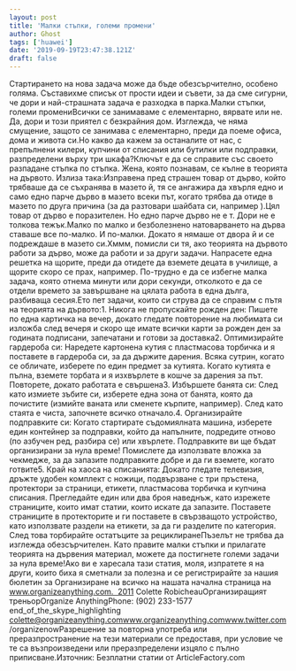 ```yaml
---
layout: post
title: 'Малки стъпки, големи промени'
author: Ghost
tags: ['huawei']
date: '2019-09-19T23:47:38.121Z'
draft: false
---
```


Стартирането на нова задача може да бъде обезсърчително, особено голяма. Съставихме списък от прости идеи и съвети, за да сме сигурни, че дори и най-страшната задача е разходка в парка.Малки стъпки, големи промениВсички се занимаваме с елементарно, вярвате или не. Да, дори и този приятел с безкрайния дом. Изглежда, че няма смущение, защото се занимава с елементарно, преди да поеме офиса, дома и живота си.Но какво да кажем за останалите от нас, с препълнени килери, купчини от списания или бутилки или подправки, разпределени върху три шкафа?Ключът е да се справите със своето разпадане стъпка по стъпка. Жена, която познавам, се кълне в теорията на дървото. Излиза така:Изправена пред страшен товар от дърво, който трябваше да се съхранява в мазето й, тя се ангажира да хвърля едно и само едно парче дърво в мазето всеки път, когато трябва да отиде в мазето по друга причина (за да разтовари шайбата си, например ).Цял товар от дърво е поразителен. Но едно парче дърво не е т. Дори не е толкова тежък.Малко по малко и безболезнено натоварването на дърва ставаше все по-малко. И по-малки. Докато я нямаше от двора й и се подреждаше в мазето си.Хммм, помисли си тя, ако теорията на дървото работи за дърво, може да работи и за други задачи. Напрасете една решетка на щорите, преди да отидете да вземете децата в училище, а щорите скоро се прах, например. По-трудно е да се избегне малка задача, която отнема минути или дори секунди, отколкото е да се отдели времето за завършване на цялата работа в една дълга, разбиваща сесия.Ето пет задачи, които си струва да се справим с пътя на теорията на дървото:1. Никога не пропускайте рожден ден: Пишете по една картичка на вечер, докато гледате повторение на любимата си изложба след вечеря и скоро ще имате всички карти за рожден ден за годината подписани, запечатани и готови за доставка2. Оптимизирайте гардероба си: Наредете картонена кутия с пластмасова торбичка и я поставете в гардероба си, за да държите дарения. Всяка сутрин, когато се обличате, изберете по един предмет за кутията. Когато кутията е пълна, вземете торбата и я изхвърлете в кошче за дарения за път. Повторете, докато работата е свършена3. Избършете банята си: След като измиете зъбите си, изберете една зона от банята, която да почистите (измийте ваната или сменете кърпите, например). След като стаята е чиста, започнете всичко отначало.4. Организирайте подправките си: Когато стартирате съдомиялната машина, изберете един контейнер за подправки, който да напълните, подредите отново (по азбучен ред, разбира се) или хвърлете. Подправките ви ще бъдат организирани за нула време! Помислете да използвате вложка за чекмедже, за да запазите подправките добре и да ги вземете, когато готвите5. Край на хаоса на списанията: Докато гледате телевизия, дръжте удобен комплект с ножици, подвързване с три пръстена, протектори за страници, етикети, пластмасова торбичка и купчина списания. Прегледайте един или два броя наведнъж, като изрежете страниците, които имат статии, които искате да запазите. Поставете страниците в протекторите и ги поставете в свързващото устройство, като използвате раздели на етикети, за да ги разделите по категория. След това торбирайте остатъците за рециклиранеПъзелът не трябва да изглежда обезсърчителен. Като правите малки стъпки и прилагате теорията на дървения материал, можете да постигнете големи задачи за нула време!Ако ви е харесала тази статия, моля, изпратете я на други, които биха я сметнали за полезна и се регистрирайте за нашия бюлетин за Организиране на всичко на нашата начална страница на www.organizeanything.com.  2011 Colette RobicheauОрганизиращият треньорOrganize AnythingPhone: (902) 233-1577 end_of_the_skype_highlighting colette@organizeanything.comwww.organizeanything.comwww.twitter.com/organizenowРазрешение за повторна употреба или преразпространение на тези материали се предоставя, при условие че те са възпроизведени или преразпределени изцяло с пълно приписване.Източник: Безплатни статии от ArticleFactory.com
